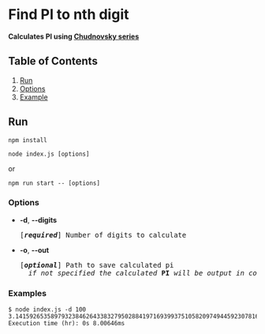 # Find PI to nth digit

**Calculates PI using [Chudnovsky series](https://en.wikipedia.org/wiki/Chudnovsky_algorithm)**

## Table of Contents

1. [Run](#run)
2. [Options](#options)
3. [Example](#examples)

## Run

```
npm install
```

```
node index.js [options]
```

or

```
npm run start -- [options]
```

### Options

- **-d**, **--digits**

    <pre>[<em><b>required</b></em>] Number of digits to calculate</pre>

- **-o**, **--out**

    <pre>[<em><b>optional</b></em>] Path to save calculated pi
    <em>if not specified the calculated</em> <b>PI</b> <em>will be output in console</em></pre>

### Examples

```
$ node index.js -d 100
3.1415926535897932384626433832795028841971693993751058209749445923078164062862089986280348253421170680
Execution time (hr): 0s 8.00646ms
```
